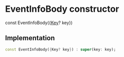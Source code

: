 


# EventInfoBody constructor






const
EventInfoBody({[Key](https://api.flutter.dev/flutter/foundation/Key-class.html)? key})





## Implementation

```dart
const EventInfoBody({Key? key}) : super(key: key);
```







